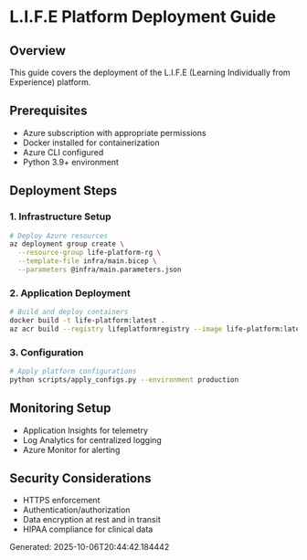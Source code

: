 # L.I.F.E Platform Deployment Guide

## Overview
This guide covers the deployment of the L.I.F.E (Learning Individually from Experience) platform.

## Prerequisites
- Azure subscription with appropriate permissions
- Docker installed for containerization
- Azure CLI configured
- Python 3.9+ environment

## Deployment Steps

### 1. Infrastructure Setup
```bash
# Deploy Azure resources
az deployment group create \
  --resource-group life-platform-rg \
  --template-file infra/main.bicep \
  --parameters @infra/main.parameters.json
```

### 2. Application Deployment
```bash
# Build and deploy containers
docker build -t life-platform:latest .
az acr build --registry lifeplatformregistry --image life-platform:latest .
```

### 3. Configuration
```bash
# Apply platform configurations
python scripts/apply_configs.py --environment production
```

## Monitoring Setup
- Application Insights for telemetry
- Log Analytics for centralized logging
- Azure Monitor for alerting

## Security Considerations
- HTTPS enforcement
- Authentication/authorization
- Data encryption at rest and in transit
- HIPAA compliance for clinical data

Generated: 2025-10-06T20:44:42.184442
